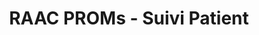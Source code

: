 ---
title: RAAC PROMs - Suivi Patient
slug: raac-proms
sections:
  - title:
      text: RAAC PROMs - Suivi Patient
      color: text-dark
      styles:
        self:
          textAlign: center
      type: TitleBlock
    subtitle: Solution digitale de suivi des Patient Reported Outcome Measures
    text: >
      Plateforme médicale professionnelle développée pour la Polyclinique Côte Basque Sud.
      Suivi complet des patients en chirurgie orthopédique avec questionnaires standardisés
      Oxford et WOMAC, rappels automatiques et portail patient sécurisé.
    actions:
      - label: Accéder au système
        url: /raac-proms
        icon: arrowRight
        iconPosition: right
        style: primary
        type: Button
      - label: Documentation médicale
        url: https://polyclinique-cotebasquesud.fr/la-polyclinique/
        icon: arrowRight
        iconPosition: right
        style: secondary
        type: Button
    colors: bg-light-fg-dark
    styles:
      self:
        padding:
          - pt-32
          - pb-32
          - pl-4
          - pr-4
        alignItems: center
        flexDirection: col
        justifyContent: center
      text:
        textAlign: center
      subtitle:
        textAlign: center
    type: GenericSection
    backgroundImage:
      type: BackgroundImage
      url: /images/abstract-background.svg
      backgroundSize: cover
      backgroundPosition: center
      backgroundRepeat: no-repeat
      opacity: 5
  - title:
      text: Fonctionnalités Médicales
      color: text-dark
      styles:
        self:
          textAlign: center
      type: TitleBlock
    subtitle: Outils professionnels pour l'équipe soignante
    items:
      - title: Dossier Patient Numérique
        subtitle: Gestion centralisée
        text: >
          Base de données sécurisée des patients avec informations médicales,
          dates d'intervention chirurgicale et coordonnées pour le suivi post-opératoire.
        image:
          url: /images/icon1.svg
          altText: Gestion patients
          type: ImageBlock
        colors: bg-neutralAlt-fg-dark
        styles:
          self:
            padding:
              - pt-8
              - pl-8
              - pb-8
              - pr-8
            borderRadius: x-large
            flexDirection: row
            textAlign: left
        type: FeaturedItem
      - title: Scores Oxford & WOMAC
        subtitle: Évaluation clinique standardisée
        text: >
          Questionnaires validés scientifiquement : Oxford Hip/Knee Score (12 items)
          et WOMAC (24 items) avec calcul automatique et suivi longitudinal.
        image:
          url: /images/icon2.svg
          altText: Questionnaires médicaux
          type: ImageBlock
        colors: bg-neutralAlt-fg-dark
        styles:
          self:
            padding:
              - pt-8
              - pl-8
              - pb-8
              - pr-8
            borderRadius: x-large
            flexDirection: row
            textAlign: left
        type: FeaturedItem
      - title: Rappels Automatisés
        subtitle: Communication patient optimisée
        text: >
          Système de rappels email automatiques avec modèles personnalisables,
          export calendrier (.ics) et suivi des échéances par timepoint.
        image:
          url: /images/icon3.svg
          altText: Rappels automatiques
          type: ImageBlock
        colors: bg-neutralAlt-fg-dark
        styles:
          self:
            padding:
              - pt-8
              - pl-8
              - pb-8
              - pr-8
            borderRadius: x-large
            flexDirection: row
            textAlign: left
        type: FeaturedItem
      - title: Portail Patient Sécurisé
        subtitle: Accès patient autonome
        text: >
          Interface patient dédiée avec authentification sécurisée permettant
          la consultation de l'évolution des scores et graphiques interactifs.
        image:
          url: /images/icon1.svg
          altText: Portail patient
          type: ImageBlock
        colors: bg-neutralAlt-fg-dark
        styles:
          self:
            padding:
              - pt-8
              - pl-8
              - pb-8
              - pr-8
            borderRadius: x-large
            flexDirection: row
            textAlign: left
        type: FeaturedItem
      - title: Tableaux de Bord Médicaux
        subtitle: Analytics et reporting
        text: >
          Statistiques avancées avec moyennes par timepoint, taux de complétude,
          filtres par articulation et indicateurs de qualité des soins.
        image:
          url: /images/icon2.svg
          altText: Statistiques médicales
          type: ImageBlock
        colors: bg-neutralAlt-fg-dark
        styles:
          self:
            padding:
              - pt-8
              - pl-8
              - pb-8
              - pr-8
            borderRadius: x-large
            flexDirection: row
            textAlign: left
        type: FeaturedItem
      - title: Export & Interopérabilité
        subtitle: Intégration système
        text: >
          Export CSV complet pour analyses statistiques externes,
          sauvegarde automatique et API d'intégration avec le SIH.
        image:
          url: /images/icon3.svg
          altText: Export données
          type: ImageBlock
        colors: bg-neutralAlt-fg-dark
        styles:
          self:
            padding:
              - pt-8
              - pl-8
              - pb-8
              - pr-8
            borderRadius: x-large
            flexDirection: row
            textAlign: left
        type: FeaturedItem
    variant: two-col-grid
    colors: bg-neutral-fg-dark
    styles:
      self:
        padding:
          - pt-16
          - pl-16
          - pb-16
          - pr-16
        justifyContent: center
      subtitle:
        textAlign: center
    type: FeaturedItemsSection
  - title:
      text: Protocole RAAC Intégré
      color: text-dark
      styles:
        self:
          textAlign: center
      type: TitleBlock
    subtitle: Récupération Améliorée Après Chirurgie
    text: >
      Cette application s'intègre parfaitement dans le protocole RAAC de la Polyclinique
      Côte Basque Sud, permettant un suivi standardisé et une amélioration continue
      de la qualité des soins en chirurgie orthopédique.
    actions:
      - label: En savoir plus sur RAAC
        url: https://polyclinique-cotebasquesud.fr/la-polyclinique/
        icon: arrowRight
        iconPosition: right
        style: secondary
        type: Button
    colors: bg-light-fg-dark
    styles:
      self:
        padding:
          - pt-20
          - pb-20
          - pl-4
          - pr-4
        alignItems: center
        flexDirection: col
        justifyContent: center
      text:
        textAlign: center
      subtitle:
        textAlign: center
    type: GenericSection
seo:
  metaTitle: RAAC PROMs - Polyclinique Côte Basque Sud
  metaDescription: Système de suivi des Patient Reported Outcome Measures pour la chirurgie orthopédique - Polyclinique Côte Basque Sud. Questionnaires Oxford et WOMAC, rappels automatiques.
  socialImage: /images/main-hero.jpg
  type: Seo
colors: bg-light-fg-dark
type: PageLayout
---